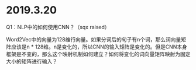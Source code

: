 # 2019.3.20
Q1：NLP中的如何使用CNN？（sqx raised）

Word2Vec中的向量为128维行向量。如果分词后的句子有n个词，那么词向量矩阵应该是n * 128维。n是变化的，所以CNN的输入矩阵是变化的。但是CNN本身框架是不变的，那么这个映射机制如何建立？如何将变化的词向量矩阵映射为固定大小的矩阵进行输入？
